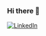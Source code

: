 ### Hi there 👋
<a href="https://www.linkedin.com/in/jasrz/" target="_blank" rel="noopener noreferrer"><img alt="LinkedIn" src="https://img.shields.io/badge/LinkedIn-@jasrz-blue?style=flat&logo=linkedin"></a>
<!--
**juansrz/juansrz** is a ✨ _special_ ✨ repository because its `README.md` (this file) appears on your GitHub profile.

Here are some ideas to get you started:

- 🔭 I’m currently working on ...
- 🌱 I’m currently learning ...
- 👯 I’m looking to collaborate on ...
- 🤔 I’m looking for help with ...
- 💬 Ask me about ...
- 📫 How to reach me: ...
- 😄 Pronouns: ...
- ⚡ Fun fact: ...
-->
